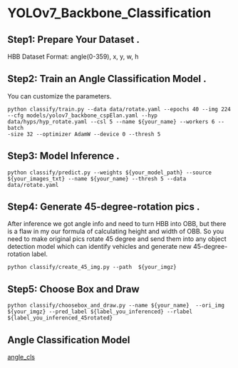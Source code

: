 # YOLOv7_Backbone_Classification


## Step1: Prepare Your Dataset .
HBB Dataset Format: angle(0-359), x, y, w, h

## Step2: Train an Angle Classification Model .
You can customize the parameters.
```
python classify/train.py --data data/rotate.yaml --epochs 40 --img 224 --cfg models/yolov7_backbone_cspElan.yaml --hyp data/hyps/hyp_rotate.yaml --csl 5 --name ${your_name} --workers 6 --batch
-size 32 --optimizer AdamW --device 0 --thresh 5
```

## Step3: Model Inference .
```
python classify/predict.py --weights ${your_model_path} --source ${your_images_txt} --name ${your_name} --thresh 5 --data data/rotate.yaml
```
## Step4: Generate 45-degree-rotation pics . 
After inference we got angle info and need to turn HBB into OBB, but there is a flaw in my our formula of calculating height and width of OBB.
So you need to make original pics rotate 45 degree and send them into any object detection model which can identify vehicles and generate new 45-degree-rotation label.
```
python classify/create_45_img.py --path  ${your_imgz}
```

## Step5: Choose Box and Draw
```
python classify/choosebox_and_draw.py --name ${your_name}  --ori_img ${your_imgz} --pred_label ${label_you_inferenced} --rlabel ${label_you_inferenced_45rotated}
```

## Angle Classification Model
[angle_cls](https://github.com/junwei9638/YOLOv7_Classification/blob/9edfa77853f362e707f71edba57bb3af5140d301/anlge_cls.pt)

